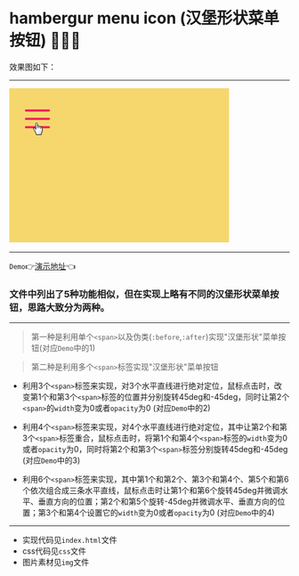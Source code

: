 # hambergur menu icon (汉堡形状菜单按钮)  :radio_button::radio_button::radio_button:

效果图如下：
***
![](img/hambergur-menu-btn.gif)
***

`Demo`:point_right:[演示地址](https://xm2by.github.io/css-animation/hambergur%20menu%20icon/index.html):point_left:

### 文件中列出了5种功能相似，但在实现上略有不同的汉堡形状菜单按钮，思路大致分为两种。

***

> 第一种是利用单个`<span>`以及伪类(`:before`,`:after`)实现"汉堡形状"菜单按钮(对应`Demo`中的1)

> 第二种是利用多个`<span>`标签实现"汉堡形状"菜单按钮

  - 利用3个`<span>`标签来实现，对3个水平直线进行绝对定位，鼠标点击时，改变第1个和第3个`<span>`标签的位置并分别旋转45deg和-45deg，同时让第2个`<span>`的`width`变为0或者`opacity`为0 (对应`Demo`中的2)
  
  - 利用4个`<span>`标签来实现，对4个水平直线进行绝对定位，其中让第2个和第3个`<span>`标签重合，鼠标点击时，将第1个和第4个`<span>`标签的`width`变为0或者`opacity`为0，同时将第2个和第3个`<span>`标签分别旋转45deg和-45deg (对应`Demo`中的3)
  - 利用6个`<span>`标签来实现，其中第1个和第2个、第3个和第4个、第5个和第6个依次组合成三条水平直线，鼠标点击时让第1个和第6个旋转45deg并微调水平、垂直方向的位置；第2个和第5个旋转-45deg并微调水平、垂直方向的位置；第3个和第4个设置它的`width`变为0或者`opacity`为0 (对应`Demo`中的4)

***

* 实现代码见`index.html`文件
* css代码见`css`文件
* 图片素材见`img`文件